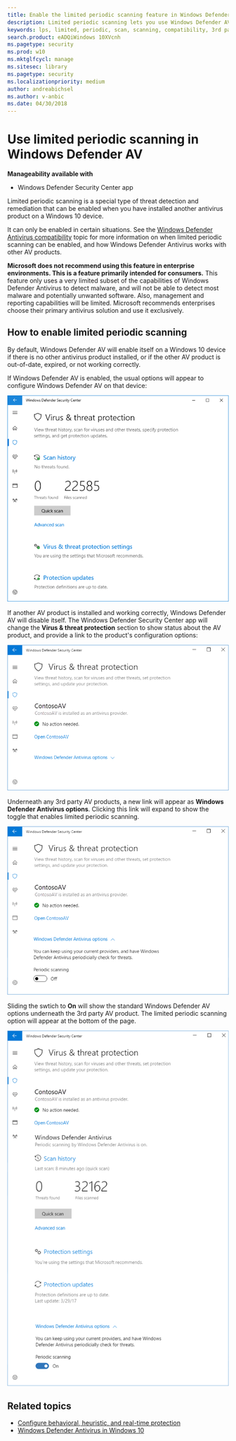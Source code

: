 ```yaml
---
title: Enable the limited periodic scanning feature in Windows Defender AV
description: Limited periodic scanning lets you use Windows Defender AV in addition to your other installed AV providers
keywords: lps, limited, periodic, scan, scanning, compatibility, 3rd party, other av, disable
search.product: eADQiWindows 10XVcnh
ms.pagetype: security
ms.prod: w10
ms.mktglfcycl: manage
ms.sitesec: library
ms.pagetype: security
ms.localizationpriority: medium
author: andreabichsel
ms.author: v-anbic
ms.date: 04/30/2018
---
```




# Use limited periodic scanning in Windows Defender AV

**Manageability available with**

- Windows Defender Security Center app


Limited periodic scanning is a special type of threat detection and remediation that can be enabled when you have installed another antivirus product on a Windows 10 device.

It can only be enabled in certain situations. See the [Windows Defender Antivirus compatibility](windows-defender-antivirus-compatibility.md) topic for more information on when limited periodic scanning can be enabled, and how Windows Defender Antivirus works with other AV products.

**Microsoft does not recommend using this feature in enterprise environments. This is a feature primarily intended for consumers.** This feature only uses a very limited subset of the capabilities of Windows Defender Antivirus to detect malware, and will not be able to detect most malware and potentially unwanted software. Also, management and reporting capabilities will be limited. Microsoft recommends enterprises choose their primary antivirus solution and use it exclusively.

## How to enable limited periodic scanning

By default, Windows Defender AV will enable itself on a Windows 10 device if there is no other antivirus product installed, or if the other AV product is out-of-date, expired, or not working correctly.

If Windows Defender AV is enabled, the usual options will appear to configure Windows Defender AV on that device:

![Windows Defender Security Center app showing Windows Defender AV options, including scan options, settings, and update options](images/vtp-wdav.png)


If another AV product is installed and working correctly, Windows Defender AV will disable itself. The Windows Defender Security Center app will change the **Virus & threat protection** section to show status about the AV product, and provide a link to the product's configuration options:

![Windows Defender Security Center app showing ContosoAV as the installed and running antivirus provider. There is a single link to open ContosoAV settings.](images/vtp-3ps.png)

Underneath any 3rd party AV products, a new link will appear as **Windows Defender Antivirus options**. Clicking this link will expand to show the toggle that enables limited periodic scanning. 


![The limited periodic option is a toggle to enable or disable **periodic scanning**](images/vtp-3ps-lps.png)

Sliding the swtich to **On** will show the standard Windows Defender AV options underneath the 3rd party AV product. The limited periodic scanning option will appear at the bottom of the page.


![When enabled, periodic scanning shows the normal Windows Defender AV options](images/vtp-3ps-lps-on.png)




## Related topics

- [Configure behavioral, heuristic, and real-time protection](configure-protection-features-windows-defender-antivirus.md)
- [Windows Defender Antivirus in Windows 10](windows-defender-antivirus-in-windows-10.md)
